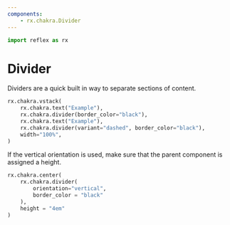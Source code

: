```yaml
---
components:
    - rx.chakra.Divider
---
```


```python exec
import reflex as rx
```

# Divider

Dividers are a quick built in way to separate sections of content.

```python demo
rx.chakra.vstack(
    rx.chakra.text("Example"),
    rx.chakra.divider(border_color="black"),
    rx.chakra.text("Example"),
    rx.chakra.divider(variant="dashed", border_color="black"),
    width="100%",
)
```

If the vertical orientation is used, make sure that the parent component is assigned a height.

```python demo
rx.chakra.center(
    rx.chakra.divider(
        orientation="vertical", 
        border_color = "black"
    ), 
    height = "4em"
)
```

